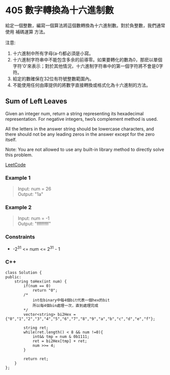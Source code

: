 # 405 數字轉換為十六進制數

給定一個整數，編寫一個算法將這個數轉換為十六進制數。對於負整數，我們通常使用 補碼運算 方法。

注意:

1. 十六進制中所有字母(a-f)都必須是小寫。
2. 十六進制字符串中不能包含多余的前導零。如果要轉化的數為0，那麽以單個字符'0'來表示；對於其他情況，十六進制字符串中的第一個字符將不會是0字符。 
3. 給定的數確保在32位有符號整數範圍內。
4. 不能使用任何由庫提供的將數字直接轉換或格式化為十六進制的方法。

##  Sum of Left Leaves

Given an integer num, return a string representing its hexadecimal representation. For negative integers, two’s complement method is used.

All the letters in the answer string should be lowercase characters, and there should not be any leading zeros in the answer except for the zero itself.

Note: You are not allowed to use any built-in library method to directly solve this problem.

[LeetCode](https://leetcode.cn/problems/sum-of-left-leaves/)

### Example 1

> Input: num = 26  
Output: "1a"

### Example 2

> Input: num = -1  
Output: "ffffffff"


### Constraints

* -2<sup>31</sup> <= num <= 2<sup>31</sup> - 1


### C++ 

```
class Solution {
public:
    string toHex(int num) {
        if(num == 0)
            return "0";
        /*
            int在binary中每4個bit代表一個hex的bit
            所以每4個bin處理一次，直到處理完成
        */
        vector<string> bi2Hex = {"0","1","2","3","4","5","6","7","8","9","a","b","c","d","e","f"};

        string ret;
        while(ret.length() < 8 && num !=0){
            int&& tmp = num & 0b1111;
            ret = bi2Hex[tmp] + ret;
            num >>= 4;
        }

        return ret;
    }
};
```